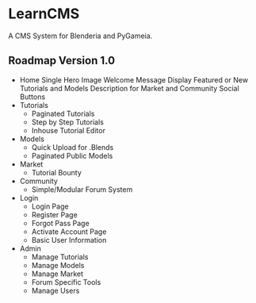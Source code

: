 LearnCMS
========

A CMS System for Blenderia and PyGameia.

Roadmap Version 1.0
-------
* Home
	Single Hero Image 
	Welcome Message
	Display Featured or New Tutorials and Models
	Description for Market and Community
	Social Buttons
* Tutorials
	* Paginated Tutorials
	* Step by Step Tutorials
	* Inhouse Tutorial Editor
* Models
	* Quick Upload for .Blends
	* Paginated Public Models
* Market
	* Tutorial Bounty
* Community
	* Simple/Modular Forum System
* Login
	* Login Page
	* Register Page
	* Forgot Pass Page
	* Activate Account Page
	* Basic User Information
* Admin
	* Manage Tutorials
	* Manage Models
	* Manage Market
	* Forum Specific Tools
	* Manage Users